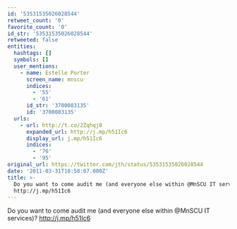 ```yaml
---
id: '53531535026028544'
retweet_count: '0'
favorite_count: '0'
id_str: '53531535026028544'
retweeted: false
entities:
  hashtags: []
  symbols: []
  user_mentions:
    - name: Estelle Porter
      screen_name: mnscu
      indices:
        - '55'
        - '61'
      id_str: '3700083135'
      id: '3700083135'
  urls:
    - url: http://t.co/2Zqhqj8
      expanded_url: http://j.mp/h51Ic6
      display_url: j.mp/h51Ic6
      indices:
        - '76'
        - '95'
original_url: https://twitter.com/jth/status/53531535026028544
date: '2011-03-31T18:58:07.000Z'
title: >-
  Do you want to come audit me (and everyone else within @MnSCU IT services)?
  http://j.mp/h51Ic6
---
```


Do you want to come audit me (and everyone else within @MnSCU IT services)? http://j.mp/h51Ic6